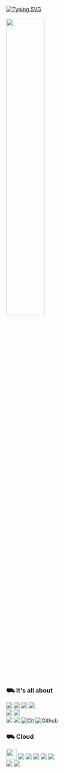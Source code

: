 <!-- ![header](https://capsule-render.vercel.app/api?type=waving&color=gradient&height=80&animation=fadeIn&section=footer) -->
<!-- <img src="https://media.tenor.com/WW_fh9G_5K8AAAAd/excited-crazy.gif" width="25%" /><br /> -->
<!-- [![Typing SVG](https://readme-typing-svg.herokuapp.com?font=DotGothic16&weight=900&size=12&pause=1000&color=33FF33&vCenter=true&repeat=false&width=435&lines=Let's+get+ready+to+Rumble)](https://git.io/typing-svg)<br /> -->
[![Typing SVG](https://readme-typing-svg.herokuapp.com?font=DotGothic16&weight=900&size=12&pause=1000&color=33FF33&background=1A1B27&center=true&vCenter=true&repeat=false&width=200&height=32&lines=%3CLetsGetReadyToRumble+%2F%3E)](https://git.io/typing-svg)<br /><br />
<img src="https://github-readme-stats.vercel.app/api?username=devlkhkr&theme=tokyonight&show_icons=true" width="45%"/>
### &#9951; It's all about
<span><img src="https://img.shields.io/badge/TypeScript-007ACC?style=for-the-badge&logo=typescript&logoColor=white"></span>
<span><img src="https://img.shields.io/badge/-React-23F7DF1E?style=for-the-badge&logo=React&logoColor=white&color=61DAFB"></span>
<span><img src="https://img.shields.io/badge/-Redux-23F7DF1E?style=for-the-badge&logo=Redux&logoColor=white&color=764abc"></span>
<span><img src="https://img.shields.io/badge/-Next.js-23F7DF1E?style=for-the-badge&logo=Next.js&logoColor=white&color=000000"></span>
<br />
<span><img src="https://img.shields.io/badge/-Sass-23F7DF1E?style=for-the-badge&logo=Sass&logoColor=white&color=cd6699"></span>
<span><img src="https://img.shields.io/badge/-styledComponents-23F7DF1E?style=for-the-badge&logo=styledComponents&logoColor=white&color=f77f02"></span>
<br />
<span><img src="https://img.shields.io/badge/-Node.js-23F7DF1E?style=for-the-badge&logo=Node.js&logoColor=white&color=339933"></span>
<span><img src="https://img.shields.io/badge/-MySQL-23F7DF1E?style=for-the-badge&logo=MySQL&logoColor=white&color=4479A1"></span>
<span>![Git](https://img.shields.io/badge/Git-F05032?style=for-the-badge&logo=Git&logoColor=white)</span>
<span>![Github](https://img.shields.io/badge/GitHub-181717?style=for-the-badge&logo=GitHub&logoColor=white)</span>
<!-- <img src="https://img.shields.io/badge/github-181717?style=for-the-badge&logo=github&logoColor=white"> -->
<!-- <img src="https://img.shields.io/badge/vue.js-4FC08D?style=for-the-badge&logo=vue.js&logoColor=white"> -->

### &#9951; Cloud
<span><img src="https://cdn.icon-icons.com/icons2/2407/PNG/512/aws_icon_146074.png" height="28" /></span>
<span><img src="https://img.shields.io/badge/RDS-333333?style=for-the-badge&logo=aws&logoColor=white"></span>
<span><img src="https://img.shields.io/badge/EC2-333333?style=for-the-badge&logo=aws&logoColor=white"></span>
<span><img src="https://img.shields.io/badge/S3-333333?style=for-the-badge&logo=aws&logoColor=white"></span>
<span><img src="https://img.shields.io/badge/Amplify-333333?style=for-the-badge&logo=aws&logoColor=white"></span>
<span><img src="https://img.shields.io/badge/IAM-333333?style=for-the-badge&logo=aws&logoColor=white"></span>
<br />
<span><img src="https://img.shields.io/badge/-Vercel-23F7DF1E?style=for-the-badge&logo=Vercel&logoColor=white&color=000000"></span>
<span><img src="https://img.shields.io/badge/ChecklyHq-333333?style=for-the-badge&logo=ChecklyHq&logoColor=white"></span>

<!-- ![](https://github-profile-summary-cards.vercel.app/api/cards/profile-details?username=devlkhkr&theme=github_dark) -->

<!-- <div> -->
<!--   <img src="https://github-readme-stats.vercel.app/api/top-langs/?username=devlkhkr&exclude_repo=devlkhkr.github.io&layout=compact&theme=tokyonight" width="45%" /> -->
<!--   <img src="https://github-readme-stats.vercel.app/api?username=devlkhkr&theme=tokyonight&show_icons=true" width="45%"/> -->
<!-- </div> -->

<!-- ![Ashutosh's github activity graph](https://github-readme-activity-graph.cyclic.app/graph?username=devlkhkr&theme=github-compact) -->


<!--
**devlkhkr/devlkhkr** is a ✨ _special_ ✨ repository because its `README.md` (this file) appears on your GitHub profile.

Here are some ideas to get you started:

- 🔭 I’m currently working on ...
- 🌱 I’m currently learning ...
- 👯 I’m looking to collaborate on ...
- 🤔 I’m looking for help with ...
- 💬 Ask me about ...
- 📫 How to reach me: ...
- 😄 Pronouns: ...
- ⚡ Fun fact: ...
-->
 
